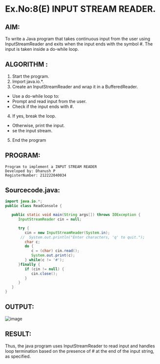 # Ex.No:8(E)  INPUT STREAM READER.

## AIM:
To write a Java program that takes continuous input from the user using InputStreamReader and exits when the input ends with the symbol #. The input is taken inside a do-while loop.
## ALGORITHM :
1.	Start the program.
2.	Import java.io.*.
3.	Create an InputStreamReader and wrap it in a BufferedReader.
   -	Use a do-while loop to:
   -	Prompt and read input from the user.
   -	Check if the input ends with #.
4.	If yes, break the loop.
  -  Otherwise, print the input.
  -   se the input stream.
5.	End the program


## PROGRAM:
 ```
Program to implement a INPUT STREAM READER
Developed by: Dhanush P
RegisterNumber: 212222040034
```

## Sourcecode.java:
```java
import java.io.*;
public class ReadConsole {

   public static void main(String args[]) throws IOException {
      InputStreamReader cin = null;

      try {
         cin = new InputStreamReader(System.in);
       //  System.out.println("Enter characters, 'q' to quit.");
         char c;
         do {
            c = (char) cin.read();
            System.out.print(c);
         } while(c != '#');
      }finally {
         if (cin != null) {
            cin.close();
         }
      }
   }
}
```






## OUTPUT:

![image](https://github.com/user-attachments/assets/a4807802-ac02-492a-8ae3-3cd30b2dc332)


## RESULT:
Thus, the java program uses InputStreamReader to read input and handles loop termination based on the presence of # at the end of the input string, as specified. 

